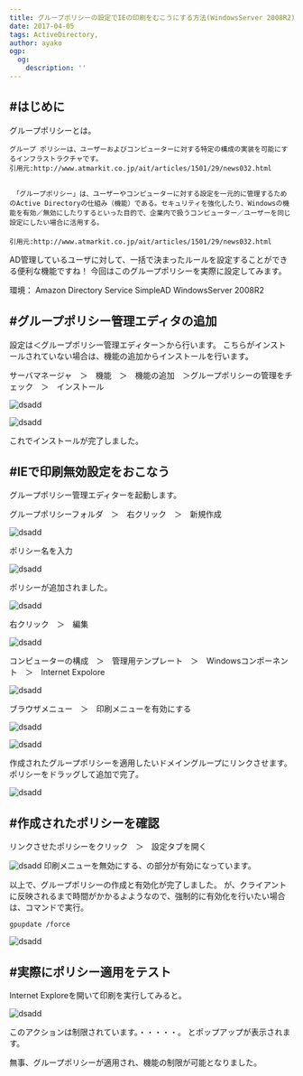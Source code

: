 ```yaml
---
title: グループポリシーの設定でIEの印刷をむこうにする方法(WindowsServer 2008R2)
date: 2017-04-05
tags: ActiveDirectory,
author: ayako
ogp:
  og:
    description: ''
---
```


#はじめに
---

グループポリシーとは。
```
グループ ポリシーは、ユーザーおよびコンピューターに対する特定の構成の実装を可能にするインフラストラクチャです。
引用元:http://www.atmarkit.co.jp/ait/articles/1501/29/news032.html


　「グループポリシー」は、ユーザーやコンピューターに対する設定を一元的に管理するためのActive Directoryの仕組み（機能）である。セキュリティを強化したり、Windowsの機能を有効／無効にしたりするといった目的で、企業内で扱うコンピューター／ユーザーを同じ設定にしたい場合に活用する。
　
引用元:http://www.atmarkit.co.jp/ait/articles/1501/29/news032.html
```

AD管理しているユーザに対して、一括で決まったルールを設定することができる便利な機能ですね！
今回はこのグループポリシーを実際に設定してみます。

環境：
Amazon Directory Service SimpleAD
WindowsServer 2008R2


#グループポリシー管理エディタの追加
---

設定は＜グループポリシー管理エディター＞から行います。
こちらがインストールされていない場合は、機能の追加からインストールを行います。

サーバマネージャ　＞　機能　＞　機能の追加　＞グループポリシーの管理をチェック　＞　インストール

![dsadd](./2017/0405_GPO/GPO-01.png)

![dsadd](./2017/0405_GPO/GPO-02.png)

これでインストールが完了しました。

#IEで印刷無効設定をおこなう
---
グループポリシー管理エディターを起動します。

グループポリシーフォルダ　＞　右クリック　＞　新規作成

![dsadd](./2017/0405_GPO/GPO-03.png)

ポリシー名を入力

![dsadd](./2017/0405_GPO/GPO-04.png)

ポリシーが追加されました。

![dsadd](./2017/0405_GPO/GPO-05.png)

右クリック　＞　編集

![dsadd](./2017/0405_GPO/GPO-06.png)

コンピューターの構成　＞　管理用テンプレート　＞　Windowsコンポーネント　＞　Internet Expolore　

![dsadd](./2017/0405_GPO/GPO-07.png)


ブラウザメニュー　＞　印刷メニューを有効にする

![dsadd](./2017/0405_GPO/GPO-08.png)

![dsadd](./2017/0405_GPO/GPO-09.png)

作成されたグループポリシーを適用したいドメイングループにリンクさせます。
ポリシーをドラッグして追加で完了。

![dsadd](./2017/0405_GPO/GPO-10.png)

#作成されたポリシーを確認
---

リンクさせたポリシーをクリック　＞　設定タブを開く　

![dsadd](./2017/0405_GPO/GPO-11.png)
印刷メニューを無効にする、の部分が有効になっています。

以上で、グループポリシーの作成と有効化が完了しました。
が、クライアントに反映されるまで時間がかかるよようなので、強制的に有効化を行いたい場合は、コマンドで実行。
```
gpupdate /force
```
![dsadd](./2017/0405_GPO/GPO-12.png)

#実際にポリシー適用をテスト
---

Internet Exploreを開いて印刷を実行してみると。

![dsadd](./2017/0405_GPO/GPO-13.png)

このアクションは制限されています。・・・・・。
とポップアップが表示されます。

無事、グループポリシーが適用され、機能の制限が可能となりました。